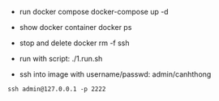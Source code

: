 - run docker compose
docker-compose up -d

- show docker container
docker ps

- stop and delete
docker rm -f ssh

- run with script:
./1.run.sh

- ssh into image with username/passwd: admin/canhthong
```
ssh admin@127.0.0.1 -p 2222
```
